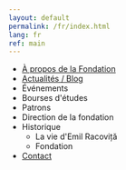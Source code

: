 ```yaml
---
layout: default
permalink: /fr/index.html
lang: fr
ref: main
---
```


* [À propos de la Fondation](/racovita/en/about)
* [Actualités / Blog](/racovita/fr/news)
* Événements
* Bourses d'études
* Patrons
* Direction de la fondation
* Historique
     * La vie d'Emil Racoviță
     * Fondation
* [Contact](/racovita/contact)
